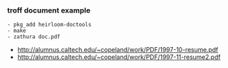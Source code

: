 ### troff document example

```
- pkg_add heirloom-doctools
- make
- zathura doc.pdf
```

- http://alumnus.caltech.edu/~copeland/work/PDF/1997-10-resume.pdf
- http://alumnus.caltech.edu/~copeland/work/PDF/1997-11-resume2.pdf

